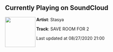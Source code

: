 ## Currently Playing on SoundCloud

[<img align="left" width="100" src="https://i1.sndcdn.com/artworks-ggqIw2gtB6VmESWy-7yJcgw-t50x50.jpg">](https://soundcloud.com/eccestasya/stasya-save-room-for-2)

**Artist**: Stasya 

**Track**: SAVE ROOM FOR 2

Last updated at 08/27/2020 21:00

